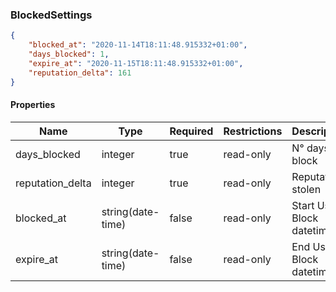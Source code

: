 <h3 id="tocS_BlockedSettings">BlockedSettings</h3>
<!-- backwards compatibility -->
<a id="schemablockedsettings"></a>
<a id="schema_BlockedSettings"></a>
<a id="tocSblockedsettings"></a>
<a id="tocsblockedsettings"></a>

```json
{
    "blocked_at": "2020-11-14T18:11:48.915332+01:00",
    "days_blocked": 1,
    "expire_at": "2020-11-15T18:11:48.915332+01:00",
    "reputation_delta": 161
}

```

#### Properties

|Name|Type|Required|Restrictions|Description|
|---|---|---|---|---|
|days_blocked|integer|true|read-only|N° days of block|
|reputation_delta|integer|true|read-only|Reputation stolen|
|blocked_at|string(date-time)|false|read-only|Start User Block datetime|
|expire_at|string(date-time)|false|read-only|End User Block datetime|
